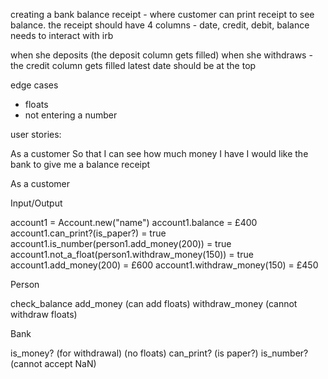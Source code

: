 creating a bank balance receipt - where customer can print receipt to see balance.
the receipt should have 4 columns - date, credit, debit, balance
needs to interact with irb

when she deposits (the deposit column gets filled)
when she withdraws - the credit column gets filled
latest date should be at the top

edge cases

- floats
- not entering a number

user stories:

As a customer
So that I can see how much money I have
I would like the bank to give me a balance receipt

As a customer

Input/Output

account1 = Account.new("name")
account1.balance = £400
account1.can_print?(is_paper?) = true
account1.is_number(person1.add_money(200)) = true
account1.not_a_float(person1.withdraw_money(150)) = true
account1.add_money(200) = £600
account1.withdraw_money(150) = £450

Person

check_balance
add_money (can add floats)
withdraw_money (cannot withdraw floats)

Bank

is_money? (for withdrawal) (no floats)
can_print? (is paper?)
is_number? (cannot accept NaN)
